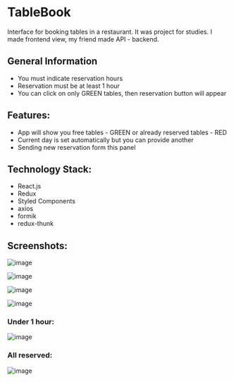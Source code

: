 # TableBook
Interface for booking tables in a restaurant.
It was project for studies. I made frontend view, my friend made API - backend.

## General Information
- You must indicate reservation hours 
- Reservation must be at least 1 hour
- You can click on only GREEN tables, then reservation button will appear

## Features:
- App will show you free tables - GREEN or already reserved tables - RED
- Current day is set automatically but you can provide another
- Sending new reservation form this panel

## Technology Stack:
- React.js
- Redux
- Styled Components
- axios
- formik
- redux-thunk

## Screenshots:

![image](https://user-images.githubusercontent.com/83921557/155859088-01f9bda1-3fa5-4aaf-b2f0-16ff6dce43fa.png)

![image](https://user-images.githubusercontent.com/83921557/155859100-2dd41ec1-f029-441b-8e0d-49a35d4468fb.png)

![image](https://user-images.githubusercontent.com/83921557/155859112-21ba6b46-2357-4061-ae0c-8c58e363b155.png)

![image](https://user-images.githubusercontent.com/83921557/155859127-b2619f90-e603-44e7-b863-2bc36730df78.png)

### Under 1 hour:
![image](https://user-images.githubusercontent.com/83921557/155859138-dba35c25-a22a-4aa7-8feb-665dd05b195a.png)

### All reserved:

![image](https://user-images.githubusercontent.com/83921557/155859155-fbe3b820-a9ea-47a0-8cae-2b14d6f19346.png)



